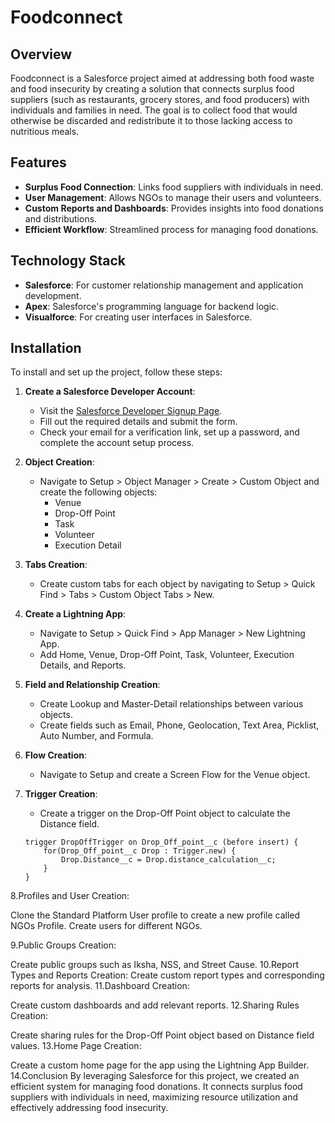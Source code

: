 # Foodconnect

## Overview
Foodconnect is a Salesforce project aimed at addressing both food waste and food insecurity by creating a solution that connects surplus food suppliers (such as restaurants, grocery stores, and food producers) with individuals and families in need. The goal is to collect food that would otherwise be discarded and redistribute it to those lacking access to nutritious meals.

## Features
- **Surplus Food Connection**: Links food suppliers with individuals in need.
- **User Management**: Allows NGOs to manage their users and volunteers.
- **Custom Reports and Dashboards**: Provides insights into food donations and distributions.
- **Efficient Workflow**: Streamlined process for managing food donations.

## Technology Stack
- **Salesforce**: For customer relationship management and application development.
- **Apex**: Salesforce's programming language for backend logic.
- **Visualforce**: For creating user interfaces in Salesforce.

## Installation
To install and set up the project, follow these steps:
1. **Create a Salesforce Developer Account**:
   - Visit the [Salesforce Developer Signup Page](https://developer.salesforce.com/signup).
   - Fill out the required details and submit the form.
   - Check your email for a verification link, set up a password, and complete the account setup process.

2. **Object Creation**:
   - Navigate to Setup > Object Manager > Create > Custom Object and create the following objects:
     - Venue
     - Drop-Off Point
     - Task
     - Volunteer
     - Execution Detail

3. **Tabs Creation**:
   - Create custom tabs for each object by navigating to Setup > Quick Find > Tabs > Custom Object Tabs > New.

4. **Create a Lightning App**:
   - Navigate to Setup > Quick Find > App Manager > New Lightning App.
   - Add Home, Venue, Drop-Off Point, Task, Volunteer, Execution Details, and Reports.

5. **Field and Relationship Creation**:
   - Create Lookup and Master-Detail relationships between various objects.
   - Create fields such as Email, Phone, Geolocation, Text Area, Picklist, Auto Number, and Formula.

6. **Flow Creation**:
   - Navigate to Setup and create a Screen Flow for the Venue object.

7. **Trigger Creation**:
   - Create a trigger on the Drop-Off Point object to calculate the Distance field.

   ```apex
   trigger DropOffTrigger on Drop_Off_point__c (before insert) {
       for(Drop_Off_point__c Drop : Trigger.new) {
           Drop.Distance__c = Drop.distance_calculation__c;
       }
   }
8.Profiles and User Creation:

Clone the Standard Platform User profile to create a new profile called NGOs Profile.
Create users for different NGOs.

9.Public Groups Creation:

Create public groups such as Iksha, NSS, and Street Cause.
10.Report Types and Reports Creation:
Create custom report types and corresponding reports for analysis.
11.Dashboard Creation:

Create custom dashboards and add relevant reports.
12.Sharing Rules Creation:

Create sharing rules for the Drop-Off Point object based on Distance field values.
13.Home Page Creation:

Create a custom home page for the app using the Lightning App Builder.
14.Conclusion
By leveraging Salesforce for this project, we created an efficient system for managing food donations. It connects surplus food suppliers with individuals in need, maximizing resource utilization and effectively addressing food insecurity.
